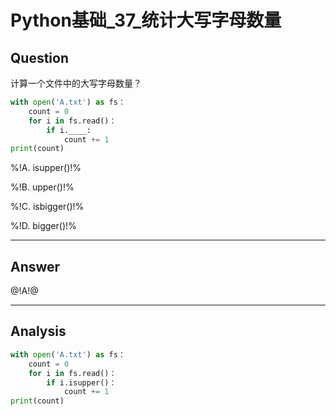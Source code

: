 # Python基础_37_统计大写字母数量

## Question
计算一个文件中的大写字母数量？

```python
with open('A.txt') as fs：
    count = 0
    for i in fs.read()：
        if i.____:
            count += 1
print(count)
```

%!A. isupper()!%

%!B. upper()!%

%!C. isbigger()!%

%!D. bigger()!%

----

## Answer
@!A!@

----

## Analysis

```python
with open('A.txt') as fs：
    count = 0
    for i in fs.read()：
        if i.isupper()：
            count += 1
print(count)
```